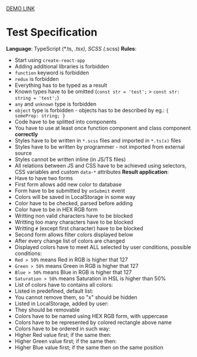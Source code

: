 [DEMO LINK](https://OlesPartyka.github.io/color-app/)



# Test Specification
**Language**: TypeScript (*.ts, *.tsx), SCSS (*.scss)
**Rules**:
 - Start using `create-react-app`
 - Adding additional libraries is forbidden
 - `function` keyword is forbidden
 - `redux` is forbidden
 - Everything has to be typed as a result
 - Known types have to be omitted (`const str = 'test';` > `const str: 
string = 'test';`)
 - `any` and `unknown` type is forbidden
 - `object` type is forbidden - objects has to be described by eg.: `{ 
someProp: string; }`
 - Code have to be splitted into components
 - You have to use at least once function component and class component 
**correctly**
 - Styles have to be written in `*.scss` files and imported in `*.ts(x)` 
files
 - Styles have to be written by programmer - not imported from external 
source
 - Styles cannot be written inline (in JS/TS files)
 - All relations between JS and CSS have to be achieved using selectors, 
CSS variables and custom `data-*` attributes
**Result application**:
 - Have to have two forms
 - First form allows add new color to database
 - Form have to be submitted by `onSubmit` event
 - Colors will be saved in LocalStorage in some way
 - Color have to be checked, parsed before adding
 - Color have to be in HEX RGB form
 - Writting non valid characters have to be blocked
 - Writting too many characters have to be blocked
 - Writting `#` (except first character) have to be blocked
 - Second form allows filter colors displayed below
 - After every change list of colors are changed
 - Displayed colors have to meet ALL selected by user conditions, 
possible conditions:
 - `Red > 50%` means Red in RGB is higher that 127
 - `Green > 50%` means Green in RGB is higher that 127
 - `Blue > 50%` means Blue in RGB is higher that 127
 - `Saturation > 50%` means Saturation in HSL is higher than 50%
 - List of colors have to contains all colors:
 - Listed in predefined, default list:
 - You cannot remove them, so "x" should be hidden
 - Listed in LocalStorage, added by user:
 - They should be removable
 - Colors have to be named using HEX RGB form, with uppercase
 - Colors have to be represented by colored rectangle above name
 - Colors have to be ordered in such way:
 - Higher Red value first; if the same then:
 - Higher Green value first; if the same then:
 - Higher Blue value first; if the same then on the same position